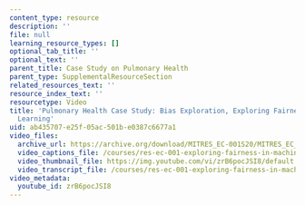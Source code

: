```yaml
---
content_type: resource
description: ''
file: null
learning_resource_types: []
optional_tab_title: ''
optional_text: ''
parent_title: Case Study on Pulmonary Health
parent_type: SupplementalResourceSection
related_resources_text: ''
resource_index_text: ''
resourcetype: Video
title: 'Pulmonary Health Case Study: Bias Exploration, Exploring Fairness in Machine
  Learning'
uid: ab435707-e25f-05ac-501b-e0387c6677a1
video_files:
  archive_url: https://archive.org/download/MITRES_EC-001S20/MITRES_EC_001S20_video10_300k.mp4
  video_captions_file: /courses/res-ec-001-exploring-fairness-in-machine-learning-for-international-development-spring-2020/828b9562d2ba5c3f8ab55d84fb73a556_zrB6pocJSI8.vtt
  video_thumbnail_file: https://img.youtube.com/vi/zrB6pocJSI8/default.jpg
  video_transcript_file: /courses/res-ec-001-exploring-fairness-in-machine-learning-for-international-development-spring-2020/c8056edc05e668b70ad91359bee02b74_zrB6pocJSI8.pdf
video_metadata:
  youtube_id: zrB6pocJSI8
---
```

